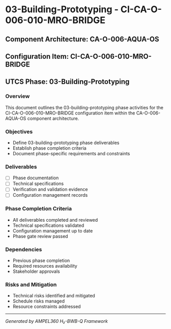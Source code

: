 # 03-Building-Prototyping - CI-CA-O-006-010-MRO-BRIDGE

## Component Architecture: CA-O-006-AQUA-OS
## Configuration Item: CI-CA-O-006-010-MRO-BRIDGE
## UTCS Phase: 03-Building-Prototyping

### Overview
This document outlines the 03-building-prototyping phase activities for the CI-CA-O-006-010-MRO-BRIDGE configuration item within the CA-O-006-AQUA-OS component architecture.

### Objectives
- Define 03-building-prototyping phase deliverables
- Establish phase completion criteria
- Document phase-specific requirements and constraints

### Deliverables
- [ ] Phase documentation
- [ ] Technical specifications
- [ ] Verification and validation evidence
- [ ] Configuration management records

### Phase Completion Criteria
- All deliverables completed and reviewed
- Technical specifications validated
- Configuration management up to date
- Phase gate review passed

### Dependencies
- Previous phase completion
- Required resources availability
- Stakeholder approvals

### Risks and Mitigation
- Technical risks identified and mitigated
- Schedule risks managed
- Resource constraints addressed

---
*Generated by AMPEL360 H₂-BWB-Q Framework*
